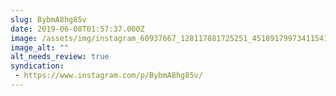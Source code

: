 ```yaml
---
slug: BybmA8hg85v
date: 2019-06-08T01:57:37.000Z
image: /assets/img/instagram_60937667_128117881725251_4518917997341154100_n_17938821655294758.jpg
image_alt: ""
alt_needs_review: true
syndication:
 - https://www.instagram.com/p/BybmA8hg85v/
---
```




